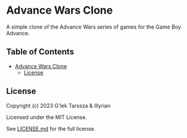 # Advance Wars Clone #

A simple clone of the Advance Wars series of games for the Game Boy Advance.

<!-- omit from toc -->
## Table of Contents ##

* [Advance Wars Clone](#advance-wars-clone)
    * [License](#license)

## License ##

Copyright (c) 2023 G'lek Tarssza & Illyrian

Licensed under the MIT License.

See [LICENSE.md](LICENSE.md) for the full license.

